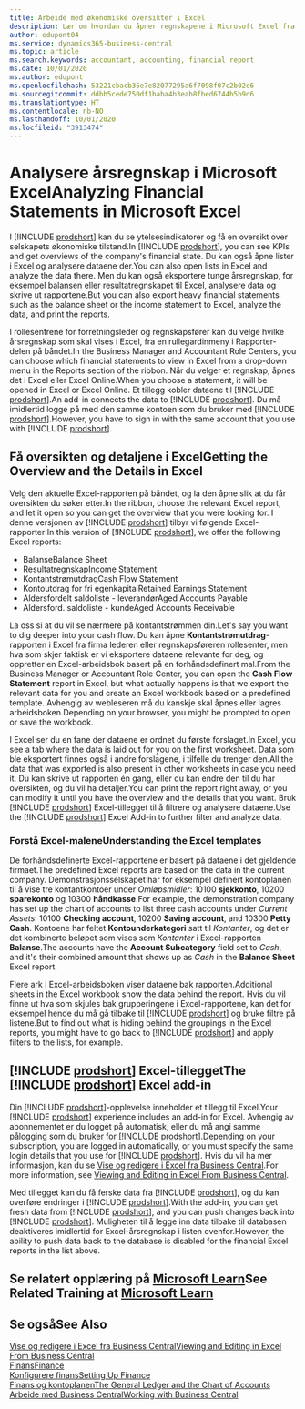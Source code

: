 ```yaml
---
title: Arbeide med økonomiske oversikter i Excel
description: Lær om hvordan du åpner regnskapene i Microsoft Excel fra Business Central for bedre analyser.
author: edupont04
ms.service: dynamics365-business-central
ms.topic: article
ms.search.keywords: accountant, accounting, financial report
ms.date: 10/01/2020
ms.author: edupont
ms.openlocfilehash: 53221cbacb35e7e82077295a6f7098f07c2b02e6
ms.sourcegitcommit: ddbb5cede750df1baba4b3eab8fbed6744b5b9d6
ms.translationtype: HT
ms.contentlocale: nb-NO
ms.lasthandoff: 10/01/2020
ms.locfileid: "3913474"
---
```

# <a name="analyzing-financial-statements-in-microsoft-excel"></a><span data-ttu-id="43d73-103">Analysere årsregnskap i Microsoft Excel</span><span class="sxs-lookup"><span data-stu-id="43d73-103">Analyzing Financial Statements in Microsoft Excel</span></span>

<span data-ttu-id="43d73-104">I [!INCLUDE [prodshort](includes/prodshort.md)] kan du se ytelsesindikatorer og få en oversikt over selskapets økonomiske tilstand.</span><span class="sxs-lookup"><span data-stu-id="43d73-104">In [!INCLUDE [prodshort](includes/prodshort.md)], you can see KPIs and get overviews of the company's financial state.</span></span> <span data-ttu-id="43d73-105">Du kan også åpne lister i Excel og analysere dataene der.</span><span class="sxs-lookup"><span data-stu-id="43d73-105">You can also open lists in Excel and analyze the data there.</span></span> <span data-ttu-id="43d73-106">Men du kan også eksportere tunge årsregnskap, for eksempel balansen eller resultatregnskapet til Excel, analysere data og skrive ut rapportene.</span><span class="sxs-lookup"><span data-stu-id="43d73-106">But you can also export heavy financial statements such as the balance sheet or the income statement to Excel, analyze the data, and print the reports.</span></span>  

<span data-ttu-id="43d73-107">I rollesentrene for forretningsleder og regnskapsfører kan du velge hvilke årsregnskap som skal vises i Excel, fra en rullegardinmeny i Rapporter-delen på båndet.</span><span class="sxs-lookup"><span data-stu-id="43d73-107">In the Business Manager and Accountant Role Centers, you can choose which financial statements to view in Excel from a drop-down menu in the Reports section of the ribbon.</span></span> <span data-ttu-id="43d73-108">Når du velger et regnskap, åpnes det i Excel eller Excel Online.</span><span class="sxs-lookup"><span data-stu-id="43d73-108">When you choose a statement, it will be opened in Excel or Excel Online.</span></span> <span data-ttu-id="43d73-109">Et tillegg kobler dataene til [!INCLUDE [prodshort](includes/prodshort.md)].</span><span class="sxs-lookup"><span data-stu-id="43d73-109">An add-in connects the data to [!INCLUDE [prodshort](includes/prodshort.md)].</span></span> <span data-ttu-id="43d73-110">Du må imidlertid logge på med den samme kontoen som du bruker med [!INCLUDE [prodshort](includes/prodshort.md)].</span><span class="sxs-lookup"><span data-stu-id="43d73-110">However, you have to sign in with the same account that you use with [!INCLUDE [prodshort](includes/prodshort.md)].</span></span>  

## <a name="getting-the-overview-and-the-details-in-excel"></a><span data-ttu-id="43d73-111">Få oversikten og detaljene i Excel</span><span class="sxs-lookup"><span data-stu-id="43d73-111">Getting the Overview and the Details in Excel</span></span>

<span data-ttu-id="43d73-112">Velg den aktuelle Excel-rapporten på båndet, og la den åpne slik at du får oversikten du søker etter.</span><span class="sxs-lookup"><span data-stu-id="43d73-112">In the ribbon, choose the relevant Excel report, and let it open so you can get the overview that you were looking for.</span></span> <span data-ttu-id="43d73-113">I denne versjonen av [!INCLUDE [prodshort](includes/prodshort.md)] tilbyr vi følgende Excel-rapporter:</span><span class="sxs-lookup"><span data-stu-id="43d73-113">In this version of [!INCLUDE [prodshort](includes/prodshort.md)], we offer the following Excel reports:</span></span>

- <span data-ttu-id="43d73-114">Balanse</span><span class="sxs-lookup"><span data-stu-id="43d73-114">Balance Sheet</span></span>  
- <span data-ttu-id="43d73-115">Resultatregnskap</span><span class="sxs-lookup"><span data-stu-id="43d73-115">Income Statement</span></span>  
- <span data-ttu-id="43d73-116">Kontantstrømutdrag</span><span class="sxs-lookup"><span data-stu-id="43d73-116">Cash Flow Statement</span></span>  
- <span data-ttu-id="43d73-117">Kontoutdrag for fri egenkapital</span><span class="sxs-lookup"><span data-stu-id="43d73-117">Retained Earnings Statement</span></span>  
- <span data-ttu-id="43d73-118">Aldersfordelt saldoliste - leverandør</span><span class="sxs-lookup"><span data-stu-id="43d73-118">Aged Accounts Payable</span></span>  
- <span data-ttu-id="43d73-119">Aldersford. saldoliste - kunde</span><span class="sxs-lookup"><span data-stu-id="43d73-119">Aged Accounts Receivable</span></span>  

<span data-ttu-id="43d73-120">La oss si at du vil se nærmere på kontantstrømmen din.</span><span class="sxs-lookup"><span data-stu-id="43d73-120">Let's say you want to dig deeper into your cash flow.</span></span> <span data-ttu-id="43d73-121">Du kan åpne **Kontantstrømutdrag**-rapporten i Excel fra firma lederen eller regnskapsføreren rollesenter, men hva som skjer faktisk er vi eksportere dataene relevante for deg, og oppretter en Excel-arbeidsbok basert på en forhåndsdefinert mal.</span><span class="sxs-lookup"><span data-stu-id="43d73-121">From the Business Manager or Accountant Role Center, you can open the **Cash Flow Statement** report in Excel, but what actually happens is that we export the relevant data for you and create an Excel workbook based on a predefined template.</span></span> <span data-ttu-id="43d73-122">Avhengig av webleseren må du kanskje skal åpnes eller lagres arbeidsboken.</span><span class="sxs-lookup"><span data-stu-id="43d73-122">Depending on your browser, you might be prompted to open or save the workbook.</span></span>  

<span data-ttu-id="43d73-123">I Excel ser du en fane der dataene er ordnet du første forslaget.</span><span class="sxs-lookup"><span data-stu-id="43d73-123">In Excel, you see a tab where the data is laid out for you on the first worksheet.</span></span> <span data-ttu-id="43d73-124">Data som ble eksportert finnes også i andre forslagene, i tilfelle du trenger den.</span><span class="sxs-lookup"><span data-stu-id="43d73-124">All the data that was exported is also present in other worksheets in case you need it.</span></span> <span data-ttu-id="43d73-125">Du kan skrive ut rapporten én gang, eller du kan endre den til du har oversikten, og du vil ha detaljer.</span><span class="sxs-lookup"><span data-stu-id="43d73-125">You can print the report right away, or you can modify it until you have the overview and the details that you want.</span></span> <span data-ttu-id="43d73-126">Bruk [!INCLUDE [prodshort](includes/prodshort.md)] Excel-tillegget til å filtrere og analysere dataene.</span><span class="sxs-lookup"><span data-stu-id="43d73-126">Use the [!INCLUDE [prodshort](includes/prodshort.md)] Excel Add-in to further filter and analyze data.</span></span>  

### <a name="understanding-the-excel-templates"></a><span data-ttu-id="43d73-127">Forstå Excel-malene</span><span class="sxs-lookup"><span data-stu-id="43d73-127">Understanding the Excel templates</span></span>

<span data-ttu-id="43d73-128">De forhåndsdefinerte Excel-rapportene er basert på dataene i det gjeldende firmaet.</span><span class="sxs-lookup"><span data-stu-id="43d73-128">The predefined Excel reports are based on the data in the current company.</span></span> <span data-ttu-id="43d73-129">Demonstrasjonsselskapet har for eksempel definert kontoplanen til å vise tre kontantkontoer under *Omløpsmidler*: 10100 **sjekkonto**, 10200 **sparekonto** og 10300 **håndkasse**.</span><span class="sxs-lookup"><span data-stu-id="43d73-129">For example, the demonstration company has set up the chart of accounts to list three cash accounts under *Current Assets*: 10100 **Checking account**, 10200 **Saving account**, and 10300 **Petty Cash**.</span></span> <span data-ttu-id="43d73-130">Kontoene har feltet **Kontounderkategori** satt til *Kontanter*, og det er det kombinerte beløpet som vises som *Kontanter* i Excel-rapporten **Balanse**.</span><span class="sxs-lookup"><span data-stu-id="43d73-130">The accounts have the **Account Subcategory** field set to *Cash*, and it's their combined amount that shows up as *Cash* in the **Balance Sheet** Excel report.</span></span>  

<span data-ttu-id="43d73-131">Flere ark i Excel-arbeidsboken viser dataene bak rapporten.</span><span class="sxs-lookup"><span data-stu-id="43d73-131">Additional sheets in the Excel workbook show the data behind the report.</span></span> <span data-ttu-id="43d73-132">Hvis du vil finne ut hva som skjules bak grupperingene i Excel-rapportene, kan det for eksempel hende du må gå tilbake til [!INCLUDE [prodshort](includes/prodshort.md)] og bruke filtre på listene.</span><span class="sxs-lookup"><span data-stu-id="43d73-132">But to find out what is hiding behind the groupings in the Excel reports, you might have to go back to [!INCLUDE [prodshort](includes/prodshort.md)] and apply filters to the lists, for example.</span></span>  

## <a name="the-prodshort-excel-add-in"></a><span data-ttu-id="43d73-133">[!INCLUDE [prodshort](includes/prodshort.md)] Excel-tillegget</span><span class="sxs-lookup"><span data-stu-id="43d73-133">The [!INCLUDE [prodshort](includes/prodshort.md)] Excel add-in</span></span>

<span data-ttu-id="43d73-134">Din [!INCLUDE [prodshort](includes/prodshort.md)]-opplevelse inneholder et tillegg til Excel.</span><span class="sxs-lookup"><span data-stu-id="43d73-134">Your [!INCLUDE [prodshort](includes/prodshort.md)] experience includes an add-in for Excel.</span></span> <span data-ttu-id="43d73-135">Avhengig av abonnementet er du logget på automatisk, eller du må angi samme pålogging som du bruker for [!INCLUDE [prodshort](includes/prodshort.md)].</span><span class="sxs-lookup"><span data-stu-id="43d73-135">Depending on your subscription, you are logged in automatically, or you must specify the same login details that you use for [!INCLUDE [prodshort](includes/prodshort.md)].</span></span> <span data-ttu-id="43d73-136">Hvis du vil ha mer informasjon, kan du se [Vise og redigere i Excel fra Business Central](across-work-with-excel.md).</span><span class="sxs-lookup"><span data-stu-id="43d73-136">For more information, see [Viewing and Editing in Excel From Business Central](across-work-with-excel.md).</span></span>  

<span data-ttu-id="43d73-137">Med tillegget kan du få ferske data fra [!INCLUDE [prodshort](includes/prodshort.md)], og du kan overføre endringer i [!INCLUDE [prodshort](includes/prodshort.md)].</span><span class="sxs-lookup"><span data-stu-id="43d73-137">With the add-in, you can get fresh data from [!INCLUDE [prodshort](includes/prodshort.md)], and you can push changes back into [!INCLUDE [prodshort](includes/prodshort.md)].</span></span> <span data-ttu-id="43d73-138">Muligheten til å legge inn data tilbake til databasen deaktiveres imidlertid for Excel-årsregnskap i listen ovenfor.</span><span class="sxs-lookup"><span data-stu-id="43d73-138">However, the ability to push data back to the database is disabled for the financial Excel reports in the list above.</span></span>  

## <a name="see-related-training-at-microsoft-learn"></a><span data-ttu-id="43d73-139">Se relatert opplæring på [Microsoft Learn](/learn/modules/configure-powerbi-excel-dynamics-365-business-central/index)</span><span class="sxs-lookup"><span data-stu-id="43d73-139">See Related Training at [Microsoft Learn](/learn/modules/configure-powerbi-excel-dynamics-365-business-central/index)</span></span>

## <a name="see-also"></a><span data-ttu-id="43d73-140">Se også</span><span class="sxs-lookup"><span data-stu-id="43d73-140">See Also</span></span>

[<span data-ttu-id="43d73-141">Vise og redigere i Excel fra Business Central</span><span class="sxs-lookup"><span data-stu-id="43d73-141">Viewing and Editing in Excel From Business Central</span></span>](across-work-with-excel.md)  
[<span data-ttu-id="43d73-142">Finans</span><span class="sxs-lookup"><span data-stu-id="43d73-142">Finance</span></span>](finance.md)  
[<span data-ttu-id="43d73-143">Konfigurere finans</span><span class="sxs-lookup"><span data-stu-id="43d73-143">Setting Up Finance</span></span>](finance-setup-finance.md)  
[<span data-ttu-id="43d73-144">Finans og kontoplanen</span><span class="sxs-lookup"><span data-stu-id="43d73-144">The General Ledger and the Chart of Accounts</span></span>](finance-general-ledger.md)  
[<span data-ttu-id="43d73-145">Arbeide med Business Central</span><span class="sxs-lookup"><span data-stu-id="43d73-145">Working with Business Central</span></span>](ui-work-product.md)  
